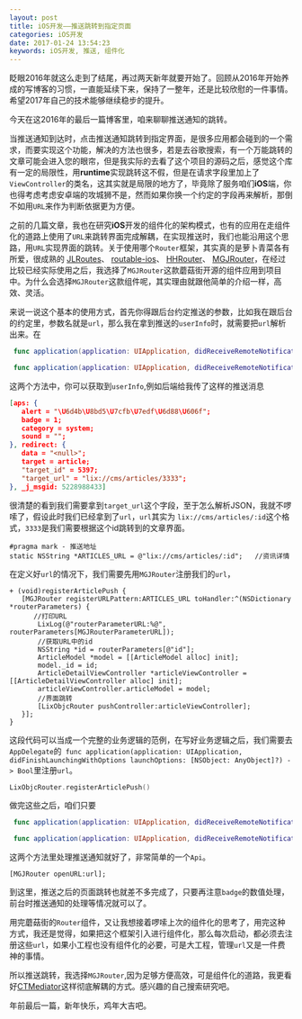 ```yaml
---
layout: post
title: iOS开发——推送跳转到指定页面
categories: iOS开发
date: 2017-01-24 13:54:23
keywords: iOS开发, 推送, 组件化
---
```


眨眼2016年就这么走到了结尾，再过两天新年就要开始了。回顾从2016年开始养成的写博客的习惯，一直能延续下来，保持了一整年，还是比较欣慰的一件事情。希望2017年自己的技术能够继续稳步的提升。

今天在这2016年的最后一篇博客里，咱来聊聊推送通知的跳转。

当推送通知到达时，点击推送通知跳转到指定界面，是很多应用都会碰到的一个需求，而要实现这个功能，解决的方法也很多，若是去谷歌搜索，有一个万能跳转的文章可能会进入您的眼帘，但是我实际的去看了这个项目的源码之后，感觉这个库有一定的局限性，用**runtime**实现跳转这不假，但是在请求字段里加上了`ViewController`的类名，这其实就是局限的地方了，毕竟除了服务咱们**iOS**端，你也得考虑考虑安卓端的攻城狮不是，然而如果你换一个约定的字段再来解析，那倒不如用`URL`来作为判断依据更为方便。

<!--more-->

之前的几篇文章，我也在研究**iOS**开发的组件化的架构模式，也有的应用在走组件化的道路上使用了`URL`来跳转界面完成解耦，在实现推送时，我们也能沿用这个思路，用`URL`实现界面的跳转。关于使用哪个`Router`框架，其实真的是萝卜青菜各有所爱，很成熟的 [JLRoutes](https://github.com/joeldev/JLRoutes)、 [routable-ios](https://github.com/clayallsopp/routable-ios)、 [HHRouter](https://github.com/lightory/HHRouter)、 [MGJRouter](https://github.com/mogujie/MGJRouter)，在经过比较已经实际使用之后，我选择了`MGJRouter`这款蘑菇街开源的组件应用到项目中。为什么会选择`MGJRouter`这款组件呢，其实理由就跟他简单的介绍一样，高效、灵活。

来说一说这个基本的使用方式，首先你得跟后台约定推送的参数，比如我在跟后台的约定里，参数名就是`url`，那么我在拿到推送的`userInfo`时，就需要把`url`解析出来。在

```swift
 func application(application: UIApplication, didReceiveRemoteNotification userInfo: [NSObject : AnyObject], fetchCompletionHandler completionHandler: (UIBackgroundFetchResult) -> Void)

 func application(application: UIApplication, didReceiveRemoteNotification userInfo: [NSObject : AnyObject])
```

 这两个方法中，你可以获取到`userInfo`,例如后端给我传了这样的推送消息

 ```json
[aps: {
    alert = "\U6d4b\U8bd5\U7cfb\U7edf\U6d88\U606f";
    badge = 1;
    category = system;
    sound = "";
}, redirect: {
    data = "<null>";
    target = article;
    "target_id" = 5397;
    "target_url" = "lix://cms/articles/3333";
}, _j_msgid: 5228988433]
 ```

 很清楚的看到我们需要拿到`target_url`这个字段，至于怎么解析JSON，我就不啰嗦了，假设此时我们已经拿到了`url`，`url`其实为 `lix://cms/articles/:id`这个格式，`3333`是我们需要根据这个id跳转到的文章界面。

 ```objc
#pragma mark - 推送地址
static NSString *ARTICLES_URL = @"lix://cms/articles/:id";   //资讯详情
 ```
 在定义好`url`的情况下，我们需要先用`MGJRouter`注册我们的`url`，

 ```objc
+ (void)registerArticlePush {
    [MGJRouter registerURLPattern:ARTICLES_URL toHandler:^(NSDictionary *routerParameters) {
       //打印URL
        LixLog(@"routerParameterURL:%@", routerParameters[MGJRouterParameterURL]);
        //获取URL中的id
        NSString *id = routerParameters[@"id"];
        ArticleModel *model = [[ArticleModel alloc] init];
        model._id = id;
        ArticleDetailViewController *articleViewController = [[ArticleDetailViewController alloc] init];
        articleViewController.articleModel = model;
        //界面跳转
        [LixObjcRouter pushController:articleViewController];
    }];
}
 ```

 这段代码可以当成一个完整的业务逻辑的范例，在写好业务逻辑之后，我们需要去`AppDelegate`的` func application(application: UIApplication, didFinishLaunchingWithOptions launchOptions: [NSObject: AnyObject]?) -> Bool`里注册`url`。

```swift
LixObjcRouter.registerArticlePush()
```

做完这些之后，咱们只要

```swift
 func application(application: UIApplication, didReceiveRemoteNotification userInfo: [NSObject : AnyObject], fetchCompletionHandler completionHandler: (UIBackgroundFetchResult) -> Void)

 func application(application: UIApplication, didReceiveRemoteNotification userInfo: [NSObject : AnyObject])
```
这两个方法里处理推送通知就好了，非常简单的一个`Api`。

```objc
[MGJRouter openURL:url];
```

到这里，推送之后的页面跳转也就差不多完成了，只要再注意`badge`的数值处理，前台时推送通知的处理等情况就可以了。

用完蘑菇街的`Router`组件，又让我想接着啰嗦上次的组件化的思考了，用完这种方式，我还是觉得，如果把这个框架引入进行组件化，那么每次启动，都必须去注册这些`url`，如果小工程也没有组件化的必要，可是大工程，管理`url`又是一件费神的事情。

所以推送跳转，我选择`MGJRouter`,因为足够方便高效，可是组件化的道路，我更看好[CTMediator](https://github.com/casatwy/CTMediator)这样彻底解耦的方式。感兴趣的自己搜索研究吧。

年前最后一篇，新年快乐，鸡年大吉吧。



